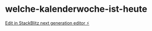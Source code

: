 # welche-kalenderwoche-ist-heute

[Edit in StackBlitz next generation editor ⚡️](https://stackblitz.com/~/github.com/bernhardbrugger/welche-kalenderwoche-ist-heute)